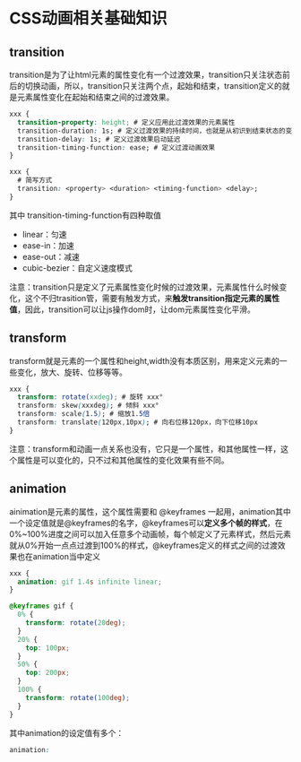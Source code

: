 # CSS动画相关基础知识

## transition

transition是为了让html元素的属性变化有一个过渡效果，transition只关注状态前后的切换动画，所以，transition只关注两个点，起始和结束，transition定义的就是元素属性变化在起始和结束之间的过渡效果。

```css
xxx {
  transition-property: height; # 定义应用此过渡效果的元素属性
  transition-duration: 1s; # 定义过渡效果的持续时间，也就是从初识到结束状态的变化时间
  transition-delay: 1s; # 定义过渡效果启动延迟
  transition-timing-function: ease; # 定义过渡动画效果
}

xxx {
  # 简写方式
  transition: <property> <duration> <timing-function> <delay>; 
}
```

其中 transition-timing-function有四种取值

* linear：匀速
* ease-in：加速
* ease-out：减速
* cubic-bezier：自定义速度模式

注意：transition只是定义了元素属性变化时候的过渡效果，元素属性什么时候变化，这个不归trasition管，需要有触发方式，来**触发transition指定元素的属性值**，因此，transition可以让js操作dom时，让dom元素属性变化平滑。

## transform

transform就是元素的一个属性和height,width没有本质区别，用来定义元素的一些变化，放大、旋转、位移等等。

```css
xxx {
  transform: rotate(xxdeg); # 旋转 xxx°
  transform: skew(xxxdeg); # 倾斜 xxx°
  transform: scale(1.5); # 缩放1.5倍
  transform: translate(120px,10px); # 向右位移120px，向下位移10px
}
```

注意：transform和动画一点关系也没有，它只是一个属性，和其他属性一样，这个属性是可以变化的，只不过和其他属性的变化效果有些不同。

## animation

ainimation是元素的属性，这个属性需要和 @keyframes 一起用，animation其中一个设定值就是@keyframes的名字，@keyframes可以**定义多个帧的样式**，在0%~100%进度之间可以加入任意多个动画帧，每个帧定义了元素样式，然后元素就从0%开始一点点过渡到100%的样式，@keyframes定义的样式之间的过渡效果也在animation当中定义

```css
xxx {
  animation: gif 1.4s infinite linear;
}

@keyframes gif {
  0% {
   	transform: rotate(20deg);
  }
  20% {
    top: 100px;
  }
  50% {
    top: 200px;
  }
  100% {
    transform: rotate(100deg);
  }
}
```

其中animation的设定值有多个：

```css
animation: 
```

